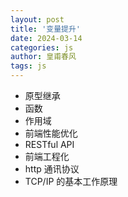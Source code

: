 ```yaml
---
layout: post
title: '变量提升'
date: 2024-03-14
categories: js
author: 皇甫春风
tags: js
---
```


- 原型继承
- 函数
- 作用域
- 前端性能优化
- RESTful API
- 前端工程化
- http 通讯协议
- TCP/IP 的基本工作原理
